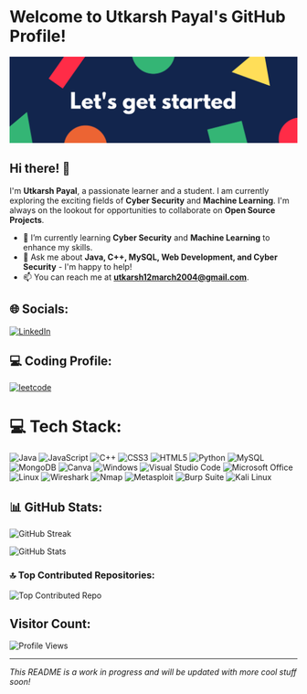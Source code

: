 # Welcome to Utkarsh Payal's GitHub Profile!

![utkarshpayal](https://github.com/utkarshpayal/Utkarsh/raw/main/Colorful%20Shapes%20Header%20Banner.png)


## Hi there! 👋

I'm **Utkarsh Payal**, a passionate learner and a student. I am currently exploring the exciting fields of **Cyber Security** and **Machine Learning**. I'm always on the lookout for opportunities to collaborate on **Open Source Projects**.

- 🌱 I’m currently learning **Cyber Security** and **Machine Learning** to enhance my skills.
- 💬 Ask me about **Java, C++, MySQL, Web Development, and Cyber Security** - I'm happy to help!
- 📫 You can reach me at **utkarsh12march2004@gmail.com**.

## 🌐 Socials:
[![LinkedIn](https://img.shields.io/badge/LinkedIn-%230077B5.svg?logo=linkedin&logoColor=white)](https://www.linkedin.com/in/utkarsh-payal/)

<!--Coding platform-->
## ‍💻 Coding Profile:

[![leetcode](https://img.shields.io/badge/-LeetCode-FFA116?style=for-the-badge&logo=LeetCode&logoColor=black)](https://leetcode.com/Utkarsh_Payal/)

# 💻 Tech Stack:
![Java](https://img.shields.io/badge/java-%23ED8B00.svg?style=for-the-badge&logo=java&logoColor=white) 
![JavaScript](https://img.shields.io/badge/javascript-%23323330.svg?style=for-the-badge&logo=javascript&logoColor=%23F7DF1E) 
![C++](https://img.shields.io/badge/c++-%2300599C.svg?style=for-the-badge&logo=c%2B%2B&logoColor=white) 
![CSS3](https://img.shields.io/badge/css3-%231572B6.svg?style=for-the-badge&logo=css3&logoColor=white) 
![HTML5](https://img.shields.io/badge/html5-%23E34F26.svg?style=for-the-badge&logo=html5&logoColor=white)
![Python](https://img.shields.io/badge/python-3670A0?style=for-the-badge&logo=python&logoColor=ffdd54) 
![MySQL](https://img.shields.io/badge/mysql-%2300f.svg?style=for-the-badge&logo=mysql&logoColor=white) 
![MongoDB](https://img.shields.io/badge/MongoDB-%234ea94b.svg?style=for-the-badge&logo=mongodb&logoColor=white) 
![Canva](https://img.shields.io/badge/Canva-%2300C4CC.svg?style=for-the-badge&logo=Canva&logoColor=white)
![Windows](https://img.shields.io/badge/Windows-0078D6?style=for-the-badge&logo=windows&logoColor=white)
![Visual Studio Code](https://img.shields.io/badge/VSCode-0078D4?style=for-the-badge&logo=visual%20studio%20code&logoColor=white)
![Microsoft Office](https://img.shields.io/badge/Microsoft_Office-D83B01?style=for-the-badge&logo=microsoft-office&logoColor=white)
![Linux](https://img.shields.io/badge/Linux-FCC624?style=for-the-badge&logo=linux&logoColor=black)
![Wireshark](https://img.shields.io/badge/Wireshark-1679A7?style=for-the-badge&logo=wireshark&logoColor=white)
![Nmap](https://img.shields.io/badge/Nmap-2DC262?style=for-the-badge&logo=nmap&logoColor=white)
![Metasploit](https://img.shields.io/badge/Metasploit-E14615?style=for-the-badge&logo=metasploit&logoColor=white)
![Burp Suite](https://img.shields.io/badge/Burp%20Suite-FF751A?style=for-the-badge&logo=burp%20suite&logoColor=black)
![Kali Linux](https://img.shields.io/badge/Kali%20Linux-557C94?style=for-the-badge&logo=kali%20linux&logoColor=white)

## 📊 GitHub Stats:

![GitHub Streak](https://github-readme-streak-stats.herokuapp.com/?user=utkarshpayal&)

![GitHub Stats](https://github-readme-stats-mu-dusky.vercel.app/api?username=utkarshpayal&show_icons=true&theme=radical&count_private=true&include_all_commits=true)

### 🔝 Top Contributed Repositories:

![Top Contributed Repo](https://github-contributor-stats.vercel.app/api?username=utkarshpayal&limit=5&theme=dracula&combine_all_yearly_contributions=true)

## Visitor Count:

![Profile Views](https://komarev.com/ghpvc/?username=utkarshpayal&color=blueviolet)

---

_This README is a work in progress and will be updated with more cool stuff soon!_
